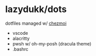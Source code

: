 # lazydukk/dots

dotfiles managed w/ [chezmoi]("https://www.chezmoi.io/")

- vscode
- alacritty
- pwsh w/ oh-my-posh (dracula theme)
- .bashrc
